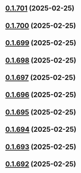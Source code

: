 ## [0.1.701](https://github.com/binary-braids/terraform-oracle/compare/v0.1.700...v0.1.701) (2025-02-25)



## [0.1.700](https://github.com/binary-braids/terraform-oracle/compare/v0.1.699...v0.1.700) (2025-02-25)



## [0.1.699](https://github.com/binary-braids/terraform-oracle/compare/v0.1.698...v0.1.699) (2025-02-25)



## [0.1.698](https://github.com/binary-braids/terraform-oracle/compare/v0.1.697...v0.1.698) (2025-02-25)



## [0.1.697](https://github.com/binary-braids/terraform-oracle/compare/v0.1.696...v0.1.697) (2025-02-25)



## [0.1.696](https://github.com/binary-braids/terraform-oracle/compare/v0.1.695...v0.1.696) (2025-02-25)



## [0.1.695](https://github.com/binary-braids/terraform-oracle/compare/v0.1.694...v0.1.695) (2025-02-25)



## [0.1.694](https://github.com/binary-braids/terraform-oracle/compare/v0.1.693...v0.1.694) (2025-02-25)



## [0.1.693](https://github.com/binary-braids/terraform-oracle/compare/v0.1.692...v0.1.693) (2025-02-25)



## [0.1.692](https://github.com/binary-braids/terraform-oracle/compare/v0.1.691...v0.1.692) (2025-02-25)




